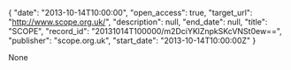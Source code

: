 {
  "date": "2013-10-14T10:00:00", 
  "open_access": true, 
  "target_url": "http://www.scope.org.uk/", 
  "description": null, 
  "end_date": null, 
  "title": "SCOPE", 
  "record_id": "20131014T100000/m2DciYKlZnpkSKcVNSt0ew==", 
  "publisher": "scope.org.uk", 
  "start_date": "2013-10-14T10:00:00Z"
}

None